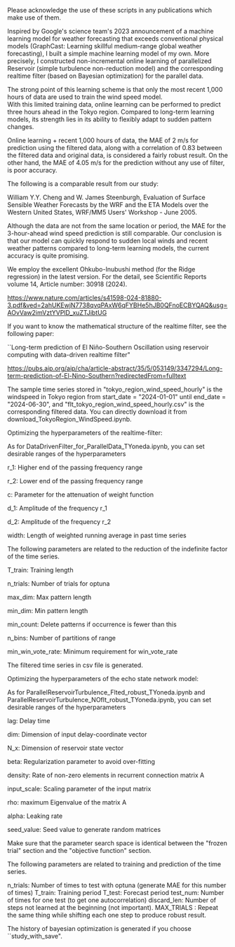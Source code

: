 Please acknowledge the use of these scripts in any publications which make use of them.

Inspired by Google's science team's 2023 announcement of a machine learning model for weather forecasting that exceeds conventional physical models (GraphCast: Learning skillful medium-range global weather forecasting), I built a simple machine learning model of my own. More precisely, I constructed non-incremental online learning of parallelized Reservoir (simple turbulence non-reduction model) and the corresponding realtime filter (based on Bayesian optimization) for the parallel data.

The strong point of this learning scheme is that only the most recent 1,000 hours of data are used to train the wind speed model.  
With this limited training data, online learning can be performed to predict three hours ahead in the Tokyo region. Compared to long-term learning models, its strength lies in its ability to flexibly adapt to sudden pattern changes.

Online learning + recent 1,000 hours of data, the MAE of 2 m/s for prediction using the filtered data, along with a correlation of 0.83 between the filtered data and original data, is considered a fairly robust result. On the other hand, the MAE of 4.05 m/s for the prediction without any use of filter, is poor accuracy.

The following is a comparable result from our study:

William Y.Y. Cheng and W. James Steenburgh, Evaluation of Surface Sensible Weather Forecasts by the WRF and the ETA Models over the Western United States, WRF/MM5 Users' Workshop - June 2005.

Although the data are not from the same location or period, the MAE for the 3-hour-ahead wind speed prediction is still comparable. Our conclusion is that our model can quickly respond to sudden local winds and recent weather patterns compared to long-term learning models, the current accuracy is quite promising.

We employ the excellent Ohkubo-Inubushi method (for the Ridge regression) in the latest version. 
For the detail, see Scientific Reports volume 14, Article number: 30918 (2024).

https://www.nature.com/articles/s41598-024-81880-3.pdf&ved=2ahUKEwjN7738qvqPAxW6qFYBHe5hJB0QFnoECBYQAQ&usg=AOvVaw2imVztYVPlD_xuZTJibtUG

If you want to know the mathematical structure of the realtime filter, see the following paper:

``Long-term prediction of El Niño-Southern Oscillation using reservoir computing with data-driven realtime filter"

https://pubs.aip.org/aip/cha/article-abstract/35/5/053149/3347294/Long-term-prediction-of-El-Nino-Southern?redirectedFrom=fulltext

The sample time series stored in "tokyo_region_wind_speed_hourly" is the windspeed in Tokyo region from start_date = "2024-01-01" until end_date = "2024-06-30", and "flt_tokyo_region_wind_speed_hourly.csv" is the corresponding filtered data. You can directly download it from download_TokyoRegion_WindSpeed.ipynb.


 
Optimizing the hyperparameters of the realtime-filter: 

As for DataDrivenFilter_for_ParallelData_TYoneda.ipynb, you can set desirable ranges of the hyperparameters

r_1:   Higher end of the passing frequency range

r_2:   Lower end of the passing frequency range

c:     Parameter for the attenuation of weight function

d_1:   Amplitude of the frequency r_1

d_2:   Amplitude of the frequency r_2

width: Length of weighted running average in past time series

The following parameters are related to the reduction of the indefinite factor of the time series.

T_train:   Training length

n_trials:  Number of trials for optuna

max_dim:   Max pattern length

min_dim:   Min pattern length

min_count: Delete patterns if occurrence is fewer than this

n_bins:    Number of partitions of range

min_win_vote_rate: Minimum requirement for win_vote_rate

The filtered time series in csv file is generated.



Optimizing the hyperparameters of the echo state network model:

As for
ParallelReservoirTurbulence_Flted_robust_TYoneda.ipynb
and
ParallelReservoirTurbulence_NOflt_robust_TYoneda.ipynb,
you can set desirable ranges of the hyperparameters

lag:         Delay time

dim:         Dimension of input delay-coordinate vector

N_x:         Dimension of reservoir state vector

beta:        Regularization parameter to avoid over-fitting

density:     Rate of non-zero elements in recurrent connection matrix A

input_scale: Scaling parameter of the input matrix

rho:         maximum Eigenvalue of the matrix A

alpha:       Leaking rate

seed_value:  Seed value to generate random matrices

Make sure that the parameter search space is identical between the "frozen trial" section and the "objective function" section.

The following parameters are related to training and prediction of the time series.

n_trials:    Number of times to test with optuna (generate MAE for this number of times)
T_train:     Training period
T_test:      Forecast period
test_num:    Number of times for one test (to get one autocorrelation)
discard_len: Number of steps not learned at the beginning (not important).
MAX_TRIALS : Repeat the same thing while shifting each one step to produce robust result.

The history of bayesian optimization is generated if you choose ``study_with_save".
